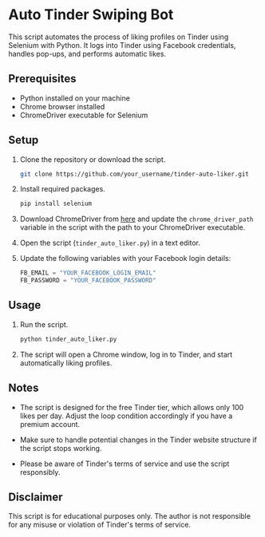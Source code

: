 # Auto Tinder Swiping Bot

This script automates the process of liking profiles on Tinder using Selenium with Python. It logs into Tinder using Facebook credentials, handles pop-ups, and performs automatic likes.

## Prerequisites

- Python installed on your machine
- Chrome browser installed
- ChromeDriver executable for Selenium

## Setup

1. Clone the repository or download the script.

    ```bash
    git clone https://github.com/your_username/tinder-auto-liker.git
    ```

2. Install required packages.

    ```bash
    pip install selenium
    ```

3. Download ChromeDriver from [here](https://sites.google.com/chromium.org/driver/) and update the `chrome_driver_path` variable in the script with the path to your ChromeDriver executable.

4. Open the script (`tinder_auto_liker.py`) in a text editor.

5. Update the following variables with your Facebook login details:

    ```python
    FB_EMAIL = "YOUR_FACEBOOK_LOGIN_EMAIL"
    FB_PASSWORD = "YOUR_FACEBOOK_PASSWORD"
    ```

## Usage

1. Run the script.

    ```bash
    python tinder_auto_liker.py
    ```

2. The script will open a Chrome window, log in to Tinder, and start automatically liking profiles.

## Notes

- The script is designed for the free Tinder tier, which allows only 100 likes per day. Adjust the loop condition accordingly if you have a premium account.

- Make sure to handle potential changes in the Tinder website structure if the script stops working.

- Please be aware of Tinder's terms of service and use the script responsibly.

## Disclaimer

This script is for educational purposes only. The author is not responsible for any misuse or violation of Tinder's terms of service.
